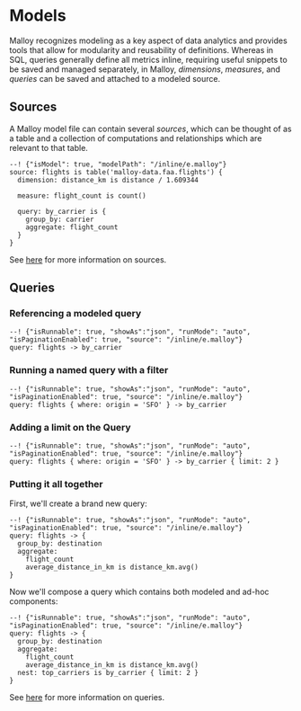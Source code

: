 # Models

Malloy recognizes modeling as a key aspect of data analytics and provides tools that allow for modularity and reusability of definitions. Whereas in SQL, queries generally define all metrics inline, requiring useful snippets to be saved and managed separately, in Malloy,
_dimensions_, _measures_, and _queries_ can be saved and attached to a modeled source.

## Sources

A Malloy model file can contain several _sources_, which can be thought of as a table and a collection of computations and relationships which are relevant to that table.

```malloy
--! {"isModel": true, "modelPath": "/inline/e.malloy"}
source: flights is table('malloy-data.faa.flights') {
  dimension: distance_km is distance / 1.609344

  measure: flight_count is count()

  query: by_carrier is {
    group_by: carrier
    aggregate: flight_count
  }
}
```
See [here](source.md) for more information on sources.

## Queries

### Referencing a modeled query
```malloy
--! {"isRunnable": true, "showAs":"json", "runMode": "auto", "isPaginationEnabled": true, "source": "/inline/e.malloy"}
query: flights -> by_carrier
```

### Running a named query with a filter
```malloy
--! {"isRunnable": true, "showAs":"json", "runMode": "auto", "isPaginationEnabled": true, "source": "/inline/e.malloy"}
query: flights { where: origin = 'SFO' } -> by_carrier
```


### Adding a limit on the Query
```malloy
--! {"isRunnable": true, "showAs":"json", "runMode": "auto", "isPaginationEnabled": true, "source": "/inline/e.malloy"}
query: flights { where: origin = 'SFO' } -> by_carrier { limit: 2 }
```

### Putting it all together
First, we'll create a brand new query:
```malloy
--! {"isRunnable": true, "showAs":"json", "runMode": "auto", "isPaginationEnabled": true, "source": "/inline/e.malloy"}
query: flights -> {
  group_by: destination
  aggregate:
    flight_count
    average_distance_in_km is distance_km.avg()
}
```

Now we'll compose a query which contains both modeled and ad-hoc components:

```malloy
--! {"isRunnable": true, "showAs":"json", "runMode": "auto", "isPaginationEnabled": true, "source": "/inline/e.malloy"}
query: flights -> {
  group_by: destination
  aggregate:
    flight_count
    average_distance_in_km is distance_km.avg()
  nest: top_carriers is by_carrier { limit: 2 }
}
```
See [here](query.md) for more information on queries.
